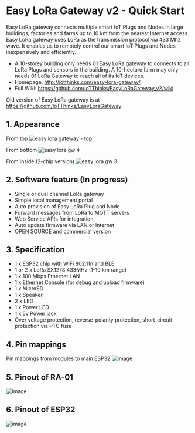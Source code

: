 # Easy LoRa Gateway v2 - Quick Start
Easy LoRa gateway connects multiple smart IoT Plugs and Nodes in large buildings, factories and farms up to 10 km from the nearest Internet access. Easy LoRa gateway uses LoRa as the transmission protocol via 433 Mhz wave. It enables us to remotely control our smart IoT Plugs and Nodes inexpensively and efficiently.
- A 10-storey building only needs 01 Easy LoRa gateway to connects to all LoRa Plugs and sensors in the building. A 10-hectare farm may only needs 01 LoRa Gateway to reach all of its IoT devices.
- Homepage: http://iotthinks.com/easy-lora-gateway/
- Full Wiki: https://github.com/IoTThinks/EasyLoRaGateway_v2/wiki

Old version of Easy LoRa gateway is at https://github.com/IoTThinks/EasyLoraGateway

## 1. Appearance 
From top
![easy lora gateway - top](https://user-images.githubusercontent.com/29994971/50210449-bf46fb80-03a8-11e9-8eb9-035934536fb1.JPG)

From bottom
![easy lora gw 4](https://user-images.githubusercontent.com/29994971/50210453-c2da8280-03a8-11e9-86e1-85d0f9f97176.jpg)

From inside (2-chip version)
![easy lora gw 3](https://user-images.githubusercontent.com/29994971/50210456-c4a44600-03a8-11e9-9652-def4faf8427f.jpg)

## 2. Software feature (In progress)
- Single or dual channel LoRa gateway
- Simple local management portal
- Auto provision of Easy LoRa Plug and Node
- Forward messages from LoRa to MQTT servers
- Web Service APIs for integration
- Auto update firmware via LAN or Internet
- OPEN SOURCE and commercial version

## 3. Specification
- 1 x ESP32 chip with WiFi 802.11n and BLE
- 1 or 2 x LoRa SX1278 433MHz (1-10 km range)
- 1 x 100 Mbps Ethernet LAN
- 1 x Ethernet Console (for debug and upload firmware)
- 1 x MicroSD
- 1 x Speaker
- 2 x LED
- 1 x Power LED
- 1 x 5v Power jack
- Over voltage protection, reverse-polarity protection, short-circuit protection via PTC fuse

## 4. Pin mappings
Pin mappings from modules to main ESP32
![image](https://user-images.githubusercontent.com/29994971/50145382-04552a00-02e4-11e9-8f4d-fa9508a38ff0.png)

## 5. Pinout of RA-01
![image](https://user-images.githubusercontent.com/29994971/60634264-8fd57900-9e38-11e9-8ed0-cd51df3bb879.png)

## 6. Pinout of ESP32
![image](https://user-images.githubusercontent.com/29994971/60634413-07a3a380-9e39-11e9-86dd-2acc5d586cae.png)
